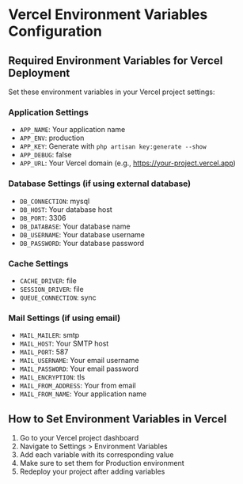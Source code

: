 # Vercel Environment Variables Configuration

## Required Environment Variables for Vercel Deployment

Set these environment variables in your Vercel project settings:

### Application Settings
- `APP_NAME`: Your application name
- `APP_ENV`: production
- `APP_KEY`: Generate with `php artisan key:generate --show`
- `APP_DEBUG`: false
- `APP_URL`: Your Vercel domain (e.g., https://your-project.vercel.app)

### Database Settings (if using external database)
- `DB_CONNECTION`: mysql
- `DB_HOST`: Your database host
- `DB_PORT`: 3306
- `DB_DATABASE`: Your database name
- `DB_USERNAME`: Your database username
- `DB_PASSWORD`: Your database password

### Cache Settings
- `CACHE_DRIVER`: file
- `SESSION_DRIVER`: file
- `QUEUE_CONNECTION`: sync

### Mail Settings (if using email)
- `MAIL_MAILER`: smtp
- `MAIL_HOST`: Your SMTP host
- `MAIL_PORT`: 587
- `MAIL_USERNAME`: Your email username
- `MAIL_PASSWORD`: Your email password
- `MAIL_ENCRYPTION`: tls
- `MAIL_FROM_ADDRESS`: Your from email
- `MAIL_FROM_NAME`: Your application name

## How to Set Environment Variables in Vercel

1. Go to your Vercel project dashboard
2. Navigate to Settings > Environment Variables
3. Add each variable with its corresponding value
4. Make sure to set them for Production environment
5. Redeploy your project after adding variables
